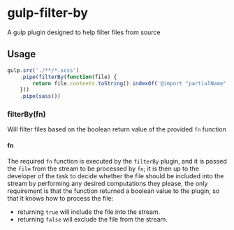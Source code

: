 gulp-filter-by
==============

A gulp plugin designed to help filter files from source

## Usage

```js
gulp.src('./**/*.scss')
    .pipe(filterBy(function(file) {
        return file.contents.toString().indexOf('@import "partialName"') > -1;
    }))
    .pipe(sass())
```

### filterBy(fn)

Will filter files based on the boolean return value of the provided `fn` function

#### fn

The required `fn` function is executed by the `filterBy` plugin, and it is passed the `file` from the stream
to be processed by `fn`; it is then up to the developer of the task to decide whether the file should be
included into the stream by performing any desired computations they please, the only requirement is that the
function returned a boolean value to the plugin, so that it knows how to process the file:
 
- returning `true` will include the file into the stream.
- returning `false` will exclude the file from the stream.
